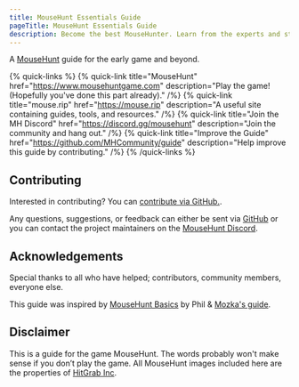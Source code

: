 ```yaml
---
title: MouseHunt Essentials Guide
pageTitle: MouseHunt Essentials Guide
description: Become the best MouseHunter. Learn from the experts and start your journey off right. A MouseHunt guide for the early game and beyond.
---
```

A [MouseHunt](https://mousehuntgame.com) guide for the early game and beyond.

{% quick-links %}
{% quick-link title="MouseHunt" href="https://www.mousehuntgame.com" description="Play the game! (Hopefully you've done this part already)." /%}
{% quick-link title="mouse.rip" href="https://mouse.rip" description="A useful site containing guides, tools, and resources." /%}
{% quick-link title="Join the MH Discord" href="https://discord.gg/mousehunt" description="Join the community and hang out." /%}
{% quick-link title="Improve the Guide" href="https://github.com/MHCommunity/guide" description="Help improve this guide by contributing." /%}
{% /quick-links %}

## Contributing

Interested in contributing? You can [contribute via GitHub.](https://github.com/MHCommunity/guide/blob/main/CONTRIBUTING.md).

Any questions, suggestions, or feedback can either be sent via [GitHub](https://github.com/MHCommunity/guide/) or you can contact the project maintainers on the [MouseHunt Discord](https://discord.gg/mousehunt).

## Acknowledgements

Special thanks to all who have helped; contributors, community members, everyone else.

This guide was inspired by [MouseHunt Basics](https://mousehuntbasics.wordpress.com/) by Phil & [Mozka's guide](https://adefinitivemhguide.wordpress.com/).

## Disclaimer

This is a guide for the game MouseHunt. The words probably won't make sense if you don’t play the game.
All MouseHunt images included here are the properties of [HitGrab Inc](https://hitgrab.com/).
